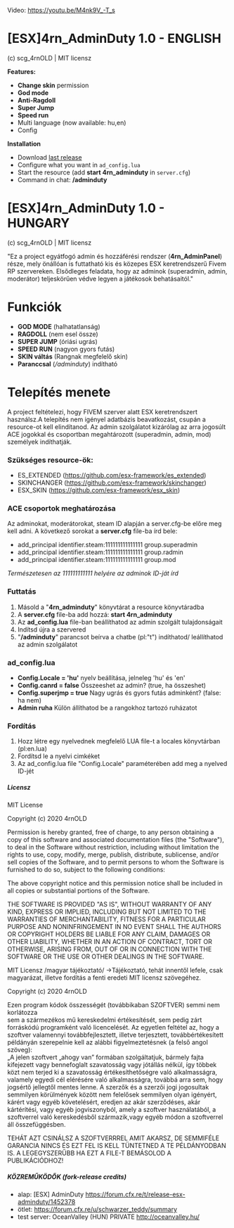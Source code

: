 Video: https://youtu.be/M4nk9V_-T_s 

# [ESX]4rn_AdminDuty 1.0 - ENGLISH

(c) scg_4rnOLD | MIT licensz

**Features:**

- **Change skin** permission
- **God mode**
- **Anti-Ragdoll**
- **Super Jump**
- **Speed run**
- Multi language (now available: hu,en)
- Config

**Installation**

- Download [last release](https://github.com/halicsarnold/4rn_adminduty)
- Configure what you want in `ad_config.lua`
- Start the resource (add **start 4rn_adminduty** in `server.cfg`)
- Command in chat: **/adminduty**


# [ESX]4rn_AdminDuty 1.0 - HUNGARY

(c) scg_4rnOLD | MIT licensz

"Ez a project egyátfogó admin és hozzáférési rendszer (**4rn_AdminPanel**) része, mely önállóan is futtatható kis és közepes ESX keretrendszerű Fivem RP szervereken. Elsődleges feladata, hogy az adminok (superadmin, admin, moderátor) teljeskörűen védve legyen a játékosok behatásaitól."

# Funkciók
- **GOD MODE** (halhatatlanság)
- **RAGDOLL** (nem esel össze)
- **SUPER JUMP** (óriási ugrás)
- **SPEED RUN** (nagyon gyors futás)
- **SKIN váltás** (Rangnak megfelelő skin)
- **Paranccsal** (*/adminduty*) indítható


# Telepítés menete
A project feltételezi, hogy FIVEM szerver alatt ESX keretrendszert használsz.A telepítés nem igényel adatbázis beavatkozást, csupán a resource-ot kell elindítanod. Az admin szolgálatot kizárólag az arra jogosúlt ACE jogokkal és csoportban megahtározott (superadmin, admin, mod) személyek indíthatják.

### Szükséges resource-ök:
  - ES_EXTENDED (https://github.com/esx-framework/es_extended)
  - SKINCHANGER (https://github.com/esx-framework/skinchanger)
  - ESX_SKIN (https://github.com/esx-framework/esx_skin)
 
### ACE csoportok meghatározása
Az adminokat, moderátorokat, steam ID alapján a server.cfg-be előre meg kell adni. A következő sorokat a **server.cfg** file-ba írd bele:
- add_principal identifier.steam:111111111111111 group.superadmin
- add_principal identifier.steam:111111111111111 group.radmin
- add_principal identifier.steam:111111111111111 group.mod

*Természetesen az 111111111111 helyére az adminok ID-ját írd*

### Futtatás
1. Másold a "**4rn_adminduty**" könyvtárat a resource könyvtáradba
2. A **server.cfg** file-ba add hozzá: **start 4rn_adminduty**
3. Az **ad_config.lua** file-ban beállíthatod az admin szolgált tulajdonságait
3. Indítsd újra a szervered
4. "**/adminduty**" parancsot beírva a chatbe (pl:"t") indíthatod/ leállíthatod az admin szolgálatot

### ad_config.lua
- **Config.Locale = 'hu'** nyelv beállítása, jelneleg 'hu' és 'en'
- **Config.canrd = false** Összeeshet az admin? (true, ha összeshet)
- **Config.superjmp = true** Nagy ugrás és gyors futás adminként? (false: ha nem) 
- **Admin ruha** Külön állíthatod be a rangokhoz tartozó ruházatot

### Fordítás
1. Hozz létre egy nyelvednek megfelelő LUA file-t a locales könyvtárban (pl:en.lua)
2. Fordítsd le a nyelvi cimkéket
3. Az ad_config.lua file "Config.Locale" paraméterében add meg a nyelved ID-jét

##### Licensz
MIT License

Copyright (c) 2020 4rnOLD

Permission is hereby granted, free of charge, to any person obtaining a copy
of this software and associated documentation files (the "Software"), to deal
in the Software without restriction, including without limitation the rights
to use, copy, modify, merge, publish, distribute, sublicense, and/or sell
copies of the Software, and to permit persons to whom the Software is
furnished to do so, subject to the following conditions:

The above copyright notice and this permission notice shall be included in all
copies or substantial portions of the Software.

THE SOFTWARE IS PROVIDED "AS IS", WITHOUT WARRANTY OF ANY KIND, EXPRESS OR IMPLIED, INCLUDING BUT NOT LIMITED TO THE WARRANTIES OF MERCHANTABILITY, FITNESS FOR A PARTICULAR PURPOSE AND NONINFRINGEMENT IN NO EVENT SHALL THE AUTHORS OR COPYRIGHT HOLDERS BE LIABLE FOR ANY CLAIM, DAMAGES OR OTHER LIABILITY, WHETHER IN AN ACTION OF CONTRACT, TORT OR OTHERWISE, ARISING FROM, OUT OF OR IN CONNECTION WITH THE SOFTWARE OR THE USE OR OTHER DEALINGS IN THE SOFTWARE.



MIT Licensz /magyar tájékoztató/
->Tájékoztató, tehát innentől lefele, csak magyarázat, illetve fordítás a fenti
eredeti MIT licensz szövegéhez.

Copyright (c) 2020 4rnOLD

Ezen program kódok összességét (továbbikaban SZOFTVER) semmi  nem  korlátozza  
sem  a  szármezékos  mű  kereskedelmi értékesítését,  sem  pedig  zárt  forráskódú programként  való  licencelését.
Az  egyetlen  feltétel az, hogy a szoftver valamennyi továbbfejlesztett, illetve terjesztett, 
továbbértékesített példányán  szerepelnie kell az alábbi figyelmeztetésnek (a felső angol szöveg):  
„A jelen  szoftvert „ahogy  van” formában szolgáltatjuk, bármely fajta kifejezett vagy 
bennefoglalt szavatosság vagy jótállás nélkül, így többek közt nem terjed ki a szavatosság
értékesíthetőségre való alkalmasságra, valamely egyedi cél elérésére való alkalmasságra,
továbbá arra sem, hogy jogsértő jellegtől mentes  lenne. A szerzők és a szerzői jogi jogosultak
semmilyen körülmények között nem felelősek semmilyen olyan igényért, kárért vagy egyéb követelésért, eredjen az akár szerződéses, akár kártérítési, vagy egyéb jogviszonyból, amely a szoftver használatából, a szoftverrel való kereskedésből származik,vagy egyéb módon a szoftverrel áll összefüggésben.

TEHÁT AZT CSINÁLSZ A SZOFTVERRREL AMIT AKARSZ, DE SEMMIFÉLE GARANCIA NINCS ÉS EZT FEL IS KELL TÜNTETNED A TE PÉLDÁNYODBAN IS. A LEGEGYSZERŰBB HA EZT A FILE-T BEMÁSOLOD A PUBLIKÁCIÓDHOZ!

#####  KÖZREMŰKÖDŐK (fork-release credits)
- alap: [ESX] AdminDuty https://forum.cfx.re/t/release-esx-adminduty/1452378
- ötlet: https://forum.cfx.re/u/schwarzer_teddy/summary
- test server: OceanValley (HUN) PRIVATE http://oceanvalley.hu/
